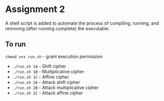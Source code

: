 # Assignment 2

A shell script is added to automate the process of compiling, running, and removing (after running complete) the executable.

## To run

`chmod u+x run.sh` - grant execution permission

- `./run.sh 1A` - Shift cipher
- `./run.sh 1B` - Multiplicative cipher
- `./run.sh 1C` - Affine cipher
- `./run.sh 2A` - Attack shift cipher
- `./run.sh 2B` - Attack multiplicative cipher
- `./run.sh 2C` - Attack affine cipher
